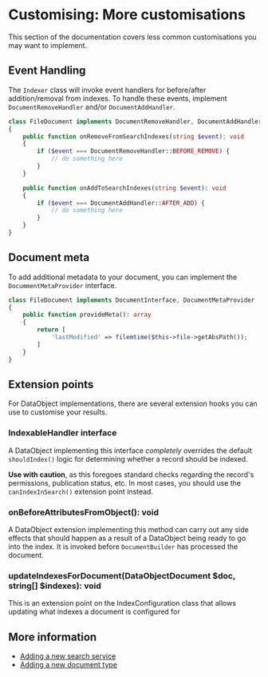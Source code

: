 # Customising: More customisations

This section of the documentation covers less common customisations you may want to implement.

## Event Handling

The `Indexer` class will invoke event handlers for before/after addition/removal from indexes.
To handle these events, implement `DocumentRemoveHandler` and/or `DocumentAddHandler`.

```php
class FileDocument implements DocumentRemoveHandler, DocumentAddHandler
{
    public function onRemoveFromSearchIndexes(string $event): void
    {
        if ($event === DocumentRemoveHandler::BEFORE_REMOVE) {
            // do something here
        }
    }

    public function onAddToSearchIndexes(string $event): void
    {
        if ($event === DocumentAddHandler::AFTER_ADD) {
            // do something here
        }
    }
}
```
 
## Document meta

To add additional metadata to your document, you can implement the `DocummentMetaProvider`
interface.

```php
class FileDocument implements DocumentInterface, DocumentMetaProvider
{
    public function provideMeta(): array
    {
        return [
            'lastModified' => filemtime($this->file->getAbsPath());
        ]
    }
}
```

## Extension points

For DataObject implementations, there are several extension hooks you can use to
customise your results.


### IndexableHandler interface

A DataObject implementing this interface _completely_ overrides the default `shouldIndex()`
logic for determining whether a record should be indexed.

**Use with caution**, as this foregoes standard checks regarding the record's permissions,
publication status, etc. In most cases, you should use the `canIndexInSearch()` extension
point instead.

### onBeforeAttributesFromObject(): void

A DataObject extension implementing this method can carry out any side effects that should
happen as a result of a DataObject being ready to go into the index. It is invoked before
`DocumentBuilder` has processed the document.

### updateIndexesForDocument(DataObjectDocument $doc, string[] $indexes): void

This is an extension point on the IndexConfiguration class that allows updating what indexes a document is configured for
 
## More information

* [Adding a new search service](06_customising_add_search_service.md)
* [Adding a new document type](07_customising_add_document_type.md)
  
